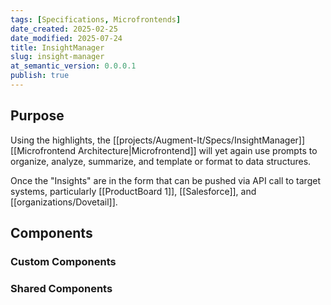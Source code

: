 ```yaml
---
tags: [Specifications, Microfrontends]
date_created: 2025-02-25
date_modified: 2025-07-24
title: InsightManager
slug: insight-manager
at_semantic_version: 0.0.0.1
publish: true
---
```



## Purpose
Using the highlights, the [[projects/Augment-It/Specs/InsightManager]] [[Microfrontend Architecture|Microfrontend]] will yet again use prompts to organize, analyze, summarize, and template or format to data structures.

Once the "Insights" are in the form that can be pushed via API call to target systems, particularly [[ProductBoard 1]], [[Salesforce]], and [[organizations/Dovetail]].
## Components

### Custom Components

### Shared Components